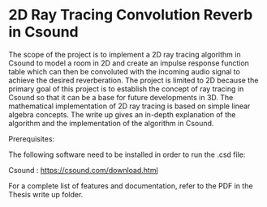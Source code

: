 # 2D Ray Tracing Convolution Reverb in Csound

The scope of the project is to implement a 2D ray tracing algorithm in Csound to model a room
in 2D and create an impulse response function table which can then be convoluted with the
incoming audio signal to achieve the desired reverberation. The project is limited to 2D because
the primary goal of this project is to establish the concept of ray tracing in Csound so that it
can be a base for future developments in 3D. The mathematical implementation of 2D ray tracing is
based on simple linear algebra concepts.
The write up gives an in-depth explanation of the algorithm and the implementation of the
algorithm in Csound.

Prerequisites:

The following software need to be installed in order to run the .csd file:

Csound : https://csound.com/download.html

For a complete list of features and documentation, refer to the PDF in the Thesis write up folder.

